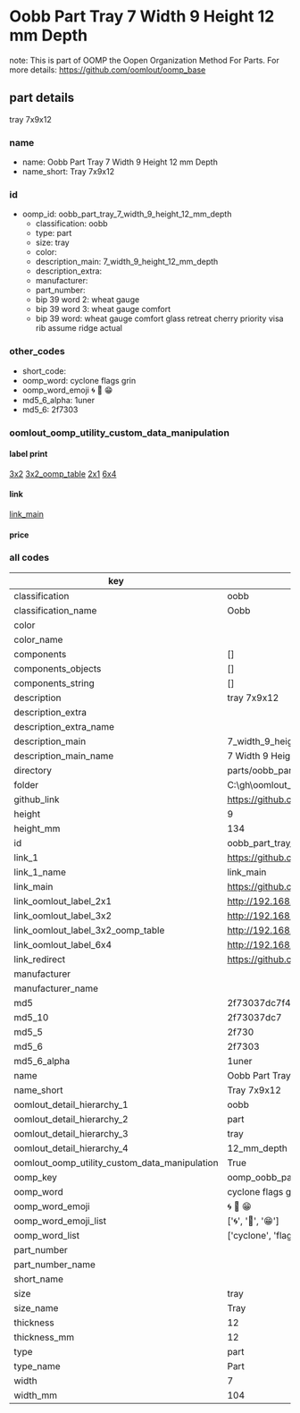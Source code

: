 # Oobb Part Tray 7 Width 9 Height 12 mm Depth  

note: This is part of OOMP the Oopen Organization Method For Parts. For more details: https://github.com/oomlout/oomp_base

##  part details
  



tray 7x9x12



### name
* name: Oobb Part Tray 7 Width 9 Height 12 mm Depth
* name_short: Tray 7x9x12 
### id
* oomp_id: oobb_part_tray_7_width_9_height_12_mm_depth
  * classification: oobb
  * type: part
  * size: tray
  * color: 
  * description_main: 7_width_9_height_12_mm_depth
  * description_extra: 
  * manufacturer: 
  * part_number: 
  * bip 39 word 2: wheat gauge
  * bip 39 word 3: wheat gauge comfort
  * bip 39 word: wheat gauge comfort glass retreat cherry priority visa rib assume ridge actual

### other_codes
* short_code: 
* oomp_word: cyclone flags grin
* oomp_word_emoji :cyclone: :flags: :grin:
* md5_6_alpha: 1uner
* md5_6: 2f7303






### oomlout_oomp_utility_custom_data_manipulation
#### label print
[3x2](http://192.168.1.245:1112/?label=oomp%201uner)
[3x2_oomp_table](http://192.168.1.108:1112/?label=oomp%201uner)
[2x1](http://192.168.1.242:1112/?label=oomp%201uner)
[6x4](http://192.168.1.55:1112/?label=oomp%201uner)    

#### link

[link_main](https://github.com/oomlout/oomlout_oobb_version_4_generated_parts/tree/main/navigation_oomp/oobb/part/tray/7_width_9_height_12_mm_depth/part)                              

#### price







### all codes 
| key | value |  
| --- | --- |  
| classification | oobb |  
| classification_name | Oobb |  
| color |  |  
| color_name |  |  
| components | [] |  
| components_objects | [] |  
| components_string | [] |  
| description | tray 7x9x12 |  
| description_extra |  |  
| description_extra_name |  |  
| description_main | 7_width_9_height_12_mm_depth |  
| description_main_name | 7 Width 9 Height 12 mm Depth |  
| directory | parts/oobb_part_tray_7_width_9_height_12_mm_depth |  
| folder | C:\gh\oomlout_oobb_version_4_generated_parts\parts\oobb_part_tray_7_width_9_height_12_mm_depth |  
| github_link | https://github.com/oomlout/oomlout_oomp_part_src/tree/main/parts/oobb_part_tray_7_width_9_height_12_mm_depth |  
| height | 9 |  
| height_mm | 134 |  
| id | oobb_part_tray_7_width_9_height_12_mm_depth |  
| link_1 | https://github.com/oomlout/oomlout_oobb_version_4_generated_parts/tree/main/navigation_oomp/oobb/part/tray/7_width_9_height_12_mm_depth/part |  
| link_1_name | link_main |  
| link_main | https://github.com/oomlout/oomlout_oobb_version_4_generated_parts/tree/main/navigation_oomp/oobb/part/tray/7_width_9_height_12_mm_depth/part |  
| link_oomlout_label_2x1 | http://192.168.1.242:1112/?label=oomp%201uner |  
| link_oomlout_label_3x2 | http://192.168.1.245:1112/?label=oomp%201uner |  
| link_oomlout_label_3x2_oomp_table | http://192.168.1.108:1112/?label=oomp%201uner |  
| link_oomlout_label_6x4 | http://192.168.1.55:1112/?label=oomp%201uner |  
| link_redirect | https://github.com/oomlout/oomlout_oobb_version_4_generated_parts/tree/main/parts/oobb_tray_07_09_12 |  
| manufacturer |  |  
| manufacturer_name |  |  
| md5 | 2f73037dc7f4b55c9ddc062e5c5827cf |  
| md5_10 | 2f73037dc7 |  
| md5_5 | 2f730 |  
| md5_6 | 2f7303 |  
| md5_6_alpha | 1uner |  
| name | Oobb Part Tray 7 Width 9 Height 12 mm Depth |  
| name_short | Tray 7x9x12  |  
| oomlout_detail_hierarchy_1 | oobb |  
| oomlout_detail_hierarchy_2 | part |  
| oomlout_detail_hierarchy_3 | tray |  
| oomlout_detail_hierarchy_4 | 12_mm_depth |  
| oomlout_oomp_utility_custom_data_manipulation | True |  
| oomp_key | oomp_oobb_part_tray_7_width_9_height_12_mm_depth |  
| oomp_word | cyclone flags grin |  
| oomp_word_emoji | :cyclone: :flags: :grin: |  
| oomp_word_emoji_list | [':cyclone:', ':flags:', ':grin:'] |  
| oomp_word_list | ['cyclone', 'flags', 'grin'] |  
| part_number |  |  
| part_number_name |  |  
| short_name |  |  
| size | tray |  
| size_name | Tray |  
| thickness | 12 |  
| thickness_mm | 12 |  
| type | part |  
| type_name | Part |  
| width | 7 |  
| width_mm | 104 |  
